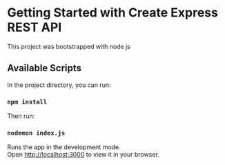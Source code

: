 # Getting Started with Create Express REST API

This project was bootstrapped with node js

## Available Scripts

In the project directory, you can run:

### `npm install`

Then run:
### `nodemon index.js`

Runs the app in the development mode.\
Open [http://localhost:3000](http://localhost:3000) to view it in your browser.

